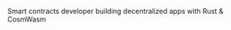 Smart contracts developer building decentralized apps with Rust & CosmWasm

<!---
nseguias/nseguias is a ✨ special ✨ repository because its `README.md` (this file) appears on your GitHub profile.
You can click the Preview link to take a look at your changes.
--->
